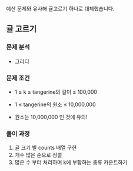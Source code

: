 예산 문제와 유사해 귤고르기 하나로 대체했습니다.

## 귤 고르기

### 문제 분석
- 그리디

### 문제 조건
- 1 ≤ k ≤ tangerine의 길이 ≤ 100,000
- 1 ≤ tangerine의 원소 ≤ 10,000,000

- 원소는 10,000,000 인 것에 유의!

### 풀이 과정
1. 귤 크기 별 counts 배열 구현
2. 개수 많은 순으로 정렬
3. 많은 수 부터 처리하며 k에 부합하는 종류 카운트하기
